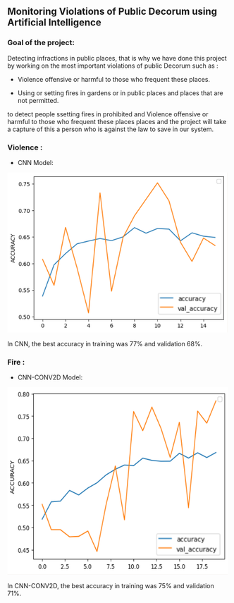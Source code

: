 ## Monitoring Violations of Public Decorum using Artificial Intelligence

### Goal of the project:

Detecting infractions in public places, that is why we have done this project by working on the most important violations of public Decorum such as :

- Violence offensive or harmful to those who frequent these places.

- Using or setting fires in gardens or in public places and places that are not permitted.

to detect people ssetting fires in prohibited and Violence offensive or harmful to those who frequent these places places and the project will take a capture of this a person who is against the law to save in our system.


### Violence :

- CNN Model:

<img src="https://github.com/hanaaalqarni5/Deep_Learning_AI/blob/main/VO.png" width="500"/> 

In CNN, the best accuracy in training was 77% and validation 68%.



### Fire : 

- CNN-CONV2D Model:


<img src="https://github.com/hanaaalqarni5/Deep_Learning_AI/blob/main/FIRE1.png" width="500"/> 


In CNN-CONV2D, the best accuracy in training was 75% and validation 71%.

